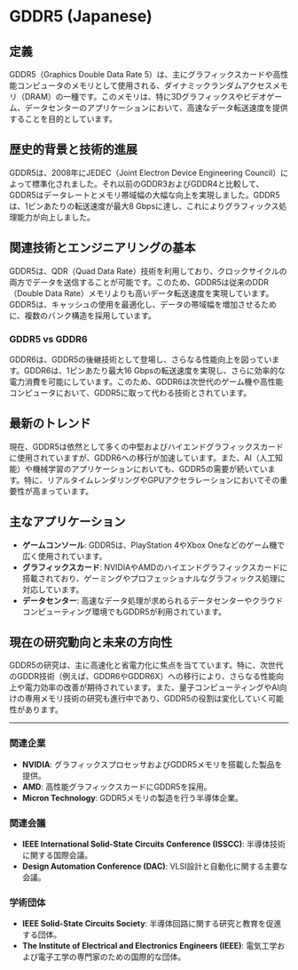 # GDDR5 (Japanese)

## 定義
GDDR5（Graphics Double Data Rate 5）は、主にグラフィックスカードや高性能コンピュータのメモリとして使用される、ダイナミックランダムアクセスメモリ（DRAM）の一種です。このメモリは、特に3Dグラフィックスやビデオゲーム、データセンターのアプリケーションにおいて、高速なデータ転送速度を提供することを目的としています。

## 歴史的背景と技術的進展
GDDR5は、2008年にJEDEC（Joint Electron Device Engineering Council）によって標準化されました。それ以前のGDDR3およびGDDR4と比較して、GDDR5はデータレートとメモリ帯域幅の大幅な向上を実現しました。GDDR5は、1ピンあたりの転送速度が最大8 Gbpsに達し、これによりグラフィックス処理能力が向上しました。

## 関連技術とエンジニアリングの基本
GDDR5は、QDR（Quad Data Rate）技術を利用しており、クロックサイクルの両方でデータを送信することが可能です。このため、GDDR5は従来のDDR（Double Data Rate）メモリよりも高いデータ転送速度を実現しています。GDDR5は、キャッシュの使用を最適化し、データの帯域幅を増加させるために、複数のバンク構造を採用しています。

### GDDR5 vs GDDR6
GDDR6は、GDDR5の後継技術として登場し、さらなる性能向上を図っています。GDDR6は、1ピンあたり最大16 Gbpsの転送速度を実現し、さらに効率的な電力消費を可能にしています。このため、GDDR6は次世代のゲーム機や高性能コンピュータにおいて、GDDR5に取って代わる技術とされています。

## 最新のトレンド
現在、GDDR5は依然として多くの中堅およびハイエンドグラフィックスカードに使用されていますが、GDDR6への移行が加速しています。また、AI（人工知能）や機械学習のアプリケーションにおいても、GDDR5の需要が続いています。特に、リアルタイムレンダリングやGPUアクセラレーションにおいてその重要性が高まっています。

## 主なアプリケーション
- **ゲームコンソール**: GDDR5は、PlayStation 4やXbox Oneなどのゲーム機で広く使用されています。
- **グラフィックスカード**: NVIDIAやAMDのハイエンドグラフィックスカードに搭載されており、ゲーミングやプロフェッショナルなグラフィックス処理に対応しています。
- **データセンター**: 高速なデータ処理が求められるデータセンターやクラウドコンピューティング環境でもGDDR5が利用されています。

## 現在の研究動向と未来の方向性
GDDR5の研究は、主に高速化と省電力化に焦点を当てています。特に、次世代のGDDR技術（例えば、GDDR6やGDDR6X）への移行により、さらなる性能向上や電力効率の改善が期待されています。また、量子コンピューティングやAI向けの専用メモリ技術の研究も進行中であり、GDDR5の役割は変化していく可能性があります。

---

### 関連企業
- **NVIDIA**: グラフィックスプロセッサおよびGDDR5メモリを搭載した製品を提供。
- **AMD**: 高性能グラフィックスカードにGDDR5を採用。
- **Micron Technology**: GDDR5メモリの製造を行う半導体企業。
  
### 関連会議
- **IEEE International Solid-State Circuits Conference (ISSCC)**: 半導体技術に関する国際会議。
- **Design Automation Conference (DAC)**: VLSI設計と自動化に関する主要な会議。
  
### 学術団体
- **IEEE Solid-State Circuits Society**: 半導体回路に関する研究と教育を促進する団体。
- **The Institute of Electrical and Electronics Engineers (IEEE)**: 電気工学および電子工学の専門家のための国際的な団体。